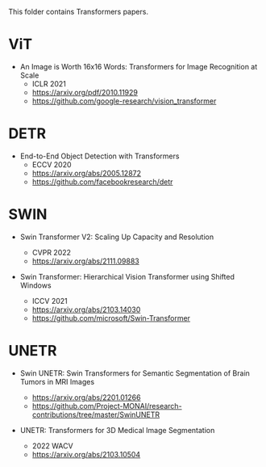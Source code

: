 This folder contains Transformers papers.

# ViT
- An Image is Worth 16x16 Words: Transformers for Image Recognition at Scale
  - ICLR 2021
  - https://arxiv.org/pdf/2010.11929
  - https://github.com/google-research/vision_transformer

# DETR
- End-to-End Object Detection with Transformers
  - ECCV 2020
  - https://arxiv.org/abs/2005.12872
  - https://github.com/facebookresearch/detr

# SWIN
- Swin Transformer V2: Scaling Up Capacity and Resolution
  - CVPR 2022
  - https://arxiv.org/abs/2111.09883

- Swin Transformer: Hierarchical Vision Transformer using Shifted Windows
  - ICCV 2021
  - https://arxiv.org/abs/2103.14030
  - https://github.com/microsoft/Swin-Transformer

# UNETR
- Swin UNETR: Swin Transformers for Semantic Segmentation of Brain Tumors in MRI Images
  - https://arxiv.org/abs/2201.01266
  - https://github.com/Project-MONAI/research-contributions/tree/master/SwinUNETR

- UNETR: Transformers for 3D Medical Image Segmentation
  - 2022 WACV
  - https://arxiv.org/abs/2103.10504
